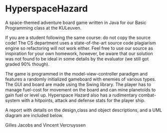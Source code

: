 # HyperspaceHazard
A space-themed adventure board game written in Java for our Basic Programming class at the KULeuven.


If you are a student following the same course: do not copy the source code! The CS department uses a state-of-the-art source code plagiarism engine so refactoring will not work either. Feel free to use our source as inspiration for your own homework, however, be aware that our solution was not found to be ideal in some details by the evaluator (we still got graded 90% though).

The game is programmed in the model-view-controller paradigm and features a randomly initialized gameboard with enemies of various types. The GUI and board are made using the Swing library. The player has to manage fuel-cost for movement on the board and can mine planetoïds to gain fuel or level up. Hyperspace Hazard also has a rudimentary combat-system with a hitpoints, attack and defense stats for the player ship.

A report with details on the design,class and object descriptions, and a UML diagram are included below.

Gilles Jacobs and Vincent Vercruyssen
